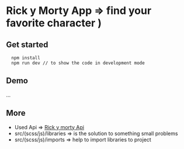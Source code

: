 # Rick y Morty App => find your favorite character )

## Get started
```npm
  npm install
  npm run dev // to show the code in development mode
```

## Demo
...

## More

* Used Api => [Rick y morty Api](https://rickandmortyapi.com/)
* src/(scss/js)/libraries => is the solution to something small problems
* src/(scss/js)/imports => help to import libraries to project

